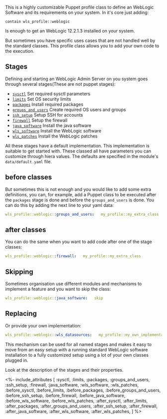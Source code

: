 
This is a highly customizable Puppet profile class to define an WebLogic Software and its requirements on your system. In it's core just adding:

```
contain wls_profile::weblogic
```

Is enough to get an WebLogic 12.2.1.3 installed  on your system. 

But sometimes you have specific uses cases that are not handled well by the standard classes. This profile class allows you to add your own code to the execution.

## Stages

Defining and starting an WebLogic Admin Server on you system goes through several stages(These are not puppet stages):

- [`sysctl`](/docs/wls_profile/sysctl.html)            Set required sysctl parameters
- [`limits`](/docs/wls_profile/limits.html)            Set OS security limits
- [`packages`](/docs/wls_profile/packages.html)          Install required packages
- [`groups_and_users`](/docs/wls_profile/groups_and_users.html)  Create required OS users and groups
- [`ssh_setup`](/docs/wls_profile/ssh_setup.html)         Setup SSH for accounts
- [`firewall`](/docs/wls_profile/firewall.html)          Setup the firewall
- [`java_software`](/docs/wls_profile/java_software.html)     Install the java software
- [`wls_software`](/docs/wls_profile/wls_software.html)      Install the WebLogic software
- [`wls_patches`](/docs/wls_profile/wls_patches.html)       Install the WebLogic patches

All these stages have a default implementation. This implementation is suitable to get started with. These classed all have parameters you can customize through hiera values. The defaults are specified in the module's `data/default.yaml` file. 

## before classes

But sometimes this is not enough and you would like to add some extra definitions, you can, for example, add a Puppet class to be executed after the `packages` stage is done and before the `groups_and_users` is done. You can do this by adding the next line to your yaml data:

```yaml
wls_profile::weblogic::groups_and_users:   my_profile::my_extra_class
```

## after classes

You can do the same when you want to add code after one of the stage classes:

```yaml
wls_profile::weblogic::firewall:   my_profile::my_extra_class
```

## Skipping

Sometimes organisation use different modules and mechanisms to implement a feature and you want to skip the class:

```yaml
wls_profile::weblogic::java_software:   skip
```

## Replacing

Or provide your own implementation:

```yaml
wls_profile::weblogic::wls_datasources:   my_profile::my_own_implementation
```

This mechanism can be used for all named stages and makes it easy to move from an easy setup with a running standard WebLogic software installation to a fully customized setup using a lot of your own classes plugged in.

Look at the description of the stages and their properties.


<%- include_attributes [
  :sysctl,
  :limits,
  :packages,
  :groups_and_users,
  :ssh_setup,
  :firewall,
  :java_software,
  :wls_software,
  :wls_patches,
  :before_sysctl,
  :before_limits,
  :before_packages,
  :before_groups_and_users,
  :before_ssh_setup,
  :before_firewall,
  :before_java_software,
  :before_wls_software,
  :before_wls_patches,
  :after_sysctl,
  :after_limits,
  :after_packages,
  :after_groups_and_users,
  :after_ssh_setup,
  :after_firewall,
  :after_java_software,
  :after_wls_software,
  :after_wls_patches,
] %>
